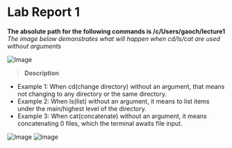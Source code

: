 # Lab Report 1
**The absolute path for the following commands is /c/Users/gaoch/lecture1**\
*The image below demonstrates what will happen when cd/ls/cat are used without arguments*

![Image](https://rxwy.github.io/cse15l-lab-reports/woarg.png)


> **Description**
* Example 1: When cd(change directory) without an argument, that means not changing to any directory or the same directory.
* Example 2: When ls(list) without an argument, it means to list items under the main/highest level of the directory.
* Example 3: When cat(concatenate) without an argument, it means concatenating 0 files, which the terminal awaits file input.

![Image](https://rxwy.github.io/cse15l-lab-reports/ls.png)
![Image](https://rxwy.github.io/cse15l-lab-reports/cd.png)
